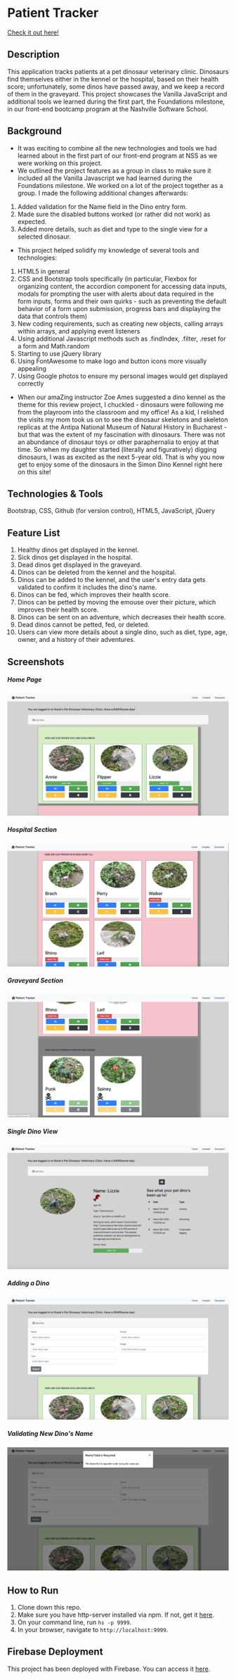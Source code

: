 # Patient Tracker

[Check it out here!](https://patienttracker-5a29e.firebaseapp.com/)

## Description
This application tracks patients at a pet dinosaur veterinary clinic. Dinosaurs find themselves either in the kennel or the hospital, based on their health score; unfortunately, some dinos have passed away, and we keep a record of them in the graveyard. This project showcases the Vanilla JavaScript and additional tools we learned during the first part, the Foundations milestone, in our front-end bootcamp program at the Nashville Software School.

## Background
* It was exciting to combine all the new technologies and tools we had learned about in the first part of our front-end program at NSS as we were working on this project. 
* We outlined the project features as a group in class to make sure it included all the Vanilla Javascript we had learned during the Foundations milestone. We worked on a lot of the project together as a group. I made the following additional changes afterwards:
1. Added validation for the Name field in the Dino entry form. 
1. Made sure the disabled buttons worked (or rather did not work) as expected. 
1. Added more details, such as diet and type to the single view for a selected dinosaur. 
* This project helped solidify my knowledge of several tools and technologies: 
1. HTML5 in general
1. CSS and Bootstrap tools specifically (in particular, Flexbox for organizing content, the accordion component for accessing data inputs, modals for prompting the user with alerts about data required in the form inputs, forms and their own quirks - such as preventing the default behavior of a form upon submission, progress bars and displaying the data that controls them)
1. New coding requirements, such as creating new objects, calling arrays within arrays, and applying event listeners
1. Using additional Javascript methods such as .findIndex, .filter, .reset for a form and Math.random
1. Starting to use jQuery library
1. Using FontAwesome to make logo and button icons more visually appealing
1. Using Google photos to ensure my personal images would get displayed correctly
* When our amaZing instructor Zoe Ames suggested a dino kennel as the theme for this review project, I chuckled - dinosaurs were following me from the playroom into the classroom and my office! As a kid, I relished the visits my mom took us on to see the dinosaur skeletons and skeleton replicas at the Antipa National Museum of Natural History in Bucharest - but that was the extent of my fascination with dinosaurs. There was not an abundance of dinosaur toys or other paraphernalia to enjoy at that time. So when my daughter started (literally and figuratively) digging dinosaurs, I was as excited as the next 5-year old. That is why you now get to enjoy some of the dinosaurs in the Simon Dino Kennel right here on this site!

## Technologies & Tools
Bootstrap, CSS, Github (for version control), HTML5, JavaScript, jQuery

## Feature List
1. Healthy dinos get displayed in the kennel.
1. Sick dinos get displayed in the hospital.
1. Dead dinos get displayed in the graveyard.
1. Dinos can be deleted from the kennel and the hospital.
1. Dinos can be added to the kennel, and the user's entry data gets validated to confirm it includes the dino's name.
1. Dinos can be fed, which improves their health score.
1. Dinos can be petted by moving the emouse over their picture, which improves their health score.
1. Dinos can be sent on an adventure, which decreases their health score.
1. Dead dinos cannot be petted, fed, or deleted.
1. Users can view more details about a single dino, such as diet, type, age, owner, and a history of their adventures.

## Screenshots
##### Home Page
![Home Page](./dino-screenshots/home.png)
##### Hospital Section
![Hospital Section](./dino-screenshots/hospital.png)
##### Graveyard Section
![Graveyard Section](./dino-screenshots/graveyard.png)
##### Single Dino View
![Single Dino View](./dino-screenshots/single-view.png)
##### Adding a Dino
![Adding a Dino](./dino-screenshots/add-dino.png)
##### Validating New Dino's Name
![Validation](./dino-screenshots/validate.png)


## How to Run
1. Clone down this repo.
1. Make sure you have http-server installed via npm. If not, get it [here](https://www.npmjs.com/package/http-server).
1. On your command line, run `hs -p 9999`.
1. In your browser, navigate to `http://localhost:9999`.

## Firebase Deployment
This project has been deployed with Firebase. 
You can access it [here](https://patienttracker-5a29e.firebaseapp.com/). 
